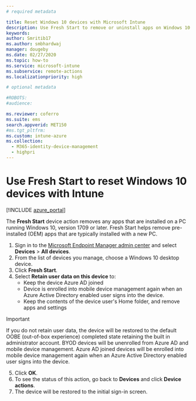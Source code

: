 ```yaml
---
# required metadata

title: Reset Windows 10 devices with Microsoft Intune
description: Use Fresh Start to remove or uninstall apps on Windows 10 PCs by using Microsoft Intune. 
keywords:
author: Smritib17
ms.author: smbhardwaj
manager: dougeby
ms.date: 02/27/2020
ms.topic: how-to
ms.service: microsoft-intune
ms.subservice: remote-actions
ms.localizationpriority: high

# optional metadata

#ROBOTS:
#audience:

ms.reviewer: coferro
ms.suite: ems
search.appverid: MET150
#ms.tgt_pltfrm:
ms.custom: intune-azure
ms.collection: 
  - M365-identity-device-management
  - highpri
---
```


# Use Fresh Start to reset Windows 10 devices with Intune


[!INCLUDE [azure_portal](../includes/azure_portal.md)]

The **Fresh Start** device action removes any apps that are installed on a PC running Windows 10, version 1709 or later. Fresh Start helps remove pre-installed (OEM) apps that are typically installed with a new PC. 

1. Sign in to the [Microsoft Endpoint Manager admin center](https://go.microsoft.com/fwlink/?linkid=2109431) and select **Devices** > **All devices**.
2. From the list of devices you manage, choose a Windows 10 desktop device.
3. Click **Fresh Start**. 
4. Select **Retain user data on this device** to:
   * Keep the device Azure AD joined
   * Device is enrolled into mobile device management again when an Azure Active Directory enabled user signs into the device.
   * Keep the contents of the device user's Home folder, and remove apps and settings

  > [!IMPORTANT]
 > If you do not retain user data, the device will be restored to the default OOBE (out-of-box experience) completed state retaining the built in administrator account.
 > BYOD devices will be unenrolled from Azure AD and mobile device management.
 > Azure AD joined devices will be enrolled into mobile device management again when an Azure Active Directory enabled user signs into the device.
 
5. Click **OK**.   
6. To see the status of this action, go back to **Devices** and click **Device actions**.  
7. The device will be restored to the initial sign-in screen.
